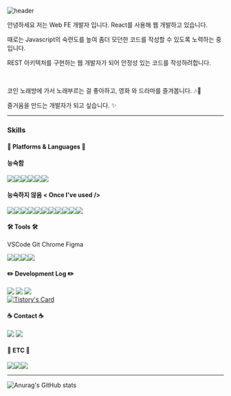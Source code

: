 <!--
**KIMHUISEUNG/kimhuiseung** is a ✨ _special_ ✨ repository because its `README.md` (this file) appears on your GitHub profile.

Here are some ideas to get you started:

- 🔭 I’m currently working on ...
- 🌱 I’m currently learning ...
- 👯 I’m looking to collaborate on ...
- 🤔 I’m looking for help with ...
- 💬 Ask me about ...
- 📫 How to reach me: ...
- 😄 Pronouns: ...
- ⚡ Fun fact: ...
- shields.io 사용 틀 :<a href="버튼을 눌렀을 때 이동할 링크" target="_blank"><img src="https://img.shields.io/badge/뱃지레이블-배경색?style=뱃지모양&logo=로고&logoColor=로고색상"/></a>
  한글 부분을 바꾸면 됨

- 이미지 추가하기 사이즈 바꿈 포함
<img src="https://github.com/KIMHUISEUNG/kimhuiseung/assets/83748337/6f3a39f9-26ff-4564-a198-bc164fc11eaa" width="50" height="50"/>

-bookmark 만들기 참고 https://github.com/loosie/github-readme-tistory-card
[![Tistory's Card](https://github-readme-tistory-card.vercel.app/api?name={insert_blogName}&postId={insert_postId})](https://github.com/loosie/github-readme-tistory-card)

-->

![header](https://capsule-render.vercel.app/api?type=waving&color=timeAuto&height=300&section=header&text=Hatso%20GitHub&animation=fadeIn&fontSize=90)

<p>안녕하세요 저는 Web FE 개발자 입니다. React를 사용해 웹 개발하고 있습니다.</p>
<p>때로는 Javascript의 숙련도를 높여 좀더 모던한 코드를 작성할 수 있도록 노력하는 중입니다.</p>
<p>REST 아키텍처를 구현하는 웹 개발자가 되어 안정성 있는 코드를 작성하려합니다.</p>
<br>
<p>코인 노래방에 가서 노래부르는 걸 좋아하고, 영화 와 드라마를 즐겨봅니다. 🎶🍿</p>
<p>즐거움을 만드는 개발자가 되고 싶습니다. ✨</p>

- - -
### Skills
#### 🧩 Platforms & Languages 🧩
#### 능숙함
<div style="display:flex; flex-direction:row;">
  <img src="https://img.shields.io/badge/JavaScript-FFE600?style=for-the-badge&logo=javascript&logoColor=FFF"/>
  <img src="https://img.shields.io/badge/TypeScript-1E5DFF?style=for-the-badge&logo=typescript&logoColor=FFF"/>
  <img src="https://img.shields.io/badge/React-238AC3?style=for-the-badge&logo=react&logoColor=FFF"/>
  <img src="https://img.shields.io/badge/HTML-FF6D1B?style=for-the-badge&logo=html5&logoColor=FFF"/>
  <img src="https://img.shields.io/badge/CSS-0F6595?style=for-the-badge&logo=css3&logoColor=FFF"/>
  <img src="https://img.shields.io/badge/Linux-FF2828?style=for-the-badge&logo=linux&logoColor=FFF"/>
</div>

#### 능숙하지 않음 < Once I've used />
<div style="display:flex; flex-direction:row;">
  <img src="https://img.shields.io/badge/Java-004584?style=for-the-badge&logo=kofi&logoColor=FFF"/>
  <img src="https://img.shields.io/badge/Python-0087D2?style=for-the-badge&logo=python&logoColor=FFF"/>
  <img src="https://img.shields.io/badge/Bootstrap-BE37D4?style=for-the-badge&logo=bootstrap&logoColor=FFF"/>
  <img src="https://img.shields.io/badge/Node.js-009220?style=for-the-badge&logo=nodedotjs&logoColor=FFF"/>
  <img src="https://img.shields.io/badge/AndroidStudio-00D32F?style=for-the-badge&logo=android&logoColor=FFF"/>
  <img src="https://img.shields.io/badge/AmmazonAWS-09082E?style=for-the-badge&logo=amazonaws&logoColor=FFF"/>
  <img src="https://img.shields.io/badge/K8S-030093?style=for-the-badge&logo=kubernetes&logoColor=FFF"/>
  <img src="https://img.shields.io/badge/Docker-0300dd?style=for-the-badge&logo=docker&logoColor=FFF"/>
  <img src="https://img.shields.io/badge/CentOS-FF1B1B?style=for-the-badge&logo=centos&logoColor=FFF"/>
  <img src="https://img.shields.io/badge/MySQL-0087D2?style=for-the-badge&logo=mysql&logoColor=FFF"/>
  <img src="https://img.shields.io/badge/Jenkins-9F7DFF?style=for-the-badge&logo=jenkins&logoColor=FFF"/>
</div>

#### 🛠 Tools 🛠
VSCode Git Chrome Figma
<div style="display:flex; flex-direction:row;">
  <img src="https://img.shields.io/badge/Figma-1d1d1d?style=for-the-badge&logo=figma&logoColor=FFF"/>
  <img src="https://img.shields.io/badge/Git-FF7A00?style=for-the-badge&logo=git&logoColor=FFF"/>
  <img src="https://img.shields.io/badge/Chrome-0092E3?style=for-the-badge&logo=googlechrome&logoColor=FFF"/>
  <img src="https://img.shields.io/badge/VSCode-1E5DFF?style=for-the-badge&logo=visualstudiocode&logoColor=FFF"/>
</div>

#### ✏️ Development Log ✏️
<a href="https://codinghatso.tistory.com/" target="_blank"><img src="https://img.shields.io/badge/Blog-23C346?style=for-the-badge&logo=storyblok&logoColor=FFF"/></a>
<a href="https://www.instagram.com/coding_hatso/" target="_blank"><img src="https://img.shields.io/badge/Instagram-AD23C3?style=for-the-badge&logo=instagram&logoColor=FFF"/></a>
<a href="https://funky-reaper-20b.notion.site/Career-c1841963d6684eb698e621dddcbaf9f4?pvs=4" target="_blank"><img src="https://img.shields.io/badge/Notion-1d1d1d.svg?style=for-the-badge&logo=Notion&logoColor=FFF"/></a>  
[![Tistory's Card](https://github-readme-tistory-card.vercel.app/api?name=codinghatso&theme=default)](https://codinghatso.tistory.com/)
#### ☕️ Contact ☕️
<a href="mailto:mmorpg3636@naver.com" target="_blank"><img src="https://img.shields.io/badge/mmorpg3636@naver.com-238AC3?style=for-the-badge&logo=gmail&logoColor=FFF"/></a>
<a href="https://www.instagram.com/coding_hatso/" target="_blank"><img src="https://img.shields.io/badge/Instagram-AD23C3?style=for-the-badge&logo=instagram&logoColor=FFF"/></a>

#### 🎨 ETC 🎨
<div style="display:flex; flex-direction:row;">
  <img src="https://img.shields.io/badge/adobe premiere pro-A719BE?style=for-the-badge&logo=adobepremierepro&logoColor=FFF"/>
  <img src="https://img.shields.io/badge/Maya-00B0A6?style=for-the-badge&logo=materialdesign&logoColor=FFF"/>
  <img src="https://img.shields.io/badge/MS Office Tools-35B6FF?style=for-the-badge&logo=microsoftoffice&logoColor=FFF"/>
</div>

- - -
![Anurag's GitHub stats](https://github-readme-stats.vercel.app/api?username=kimhuiseung&show_icons=true&theme=moltack)

